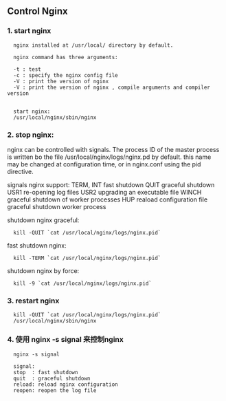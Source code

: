 ## Control Nginx

### 1. start nginx
```
  nginx installed at /usr/local/ directory by default.
  
  nginx command has three arguments:
  
  -t : test
  -c : specify the nginx config file
  -V : print the version of nginx
  -V : print the version of nginx , compile arguments and compiler version
  
  
  start nginx:
  /usr/local/nginx/sbin/nginx
```

### 2. stop nginx:
nginx can be controlled with signals. The process ID of the master process is written bo the file
/usr/local/nginx/logs/nginx.pd by default. this name may be changed at configuration time, or in nginx.conf 
using the pid directive.

signals  nginx support:
TERM,  INT fast shutdown
QUIT   graceful shutdown
USR1   re-opening log files
USR2    upgrading an executable file
WINCH   graceful shutdown of worker processes
HUP      reaload configuration file
         graceful shutdown worker process 
         
shutdown nginx graceful:
```
  kill -QUIT `cat /usr/local/nginx/logs/nginx.pid`
```

fast shutdown nginx:
```
  kill -TERM `cat /usr/local/nginx/logs/nginx.pid`
```


shutdown nginx by force:
```
  kill -9 `cat /usr/local/nginx/logs/nginx.pid`
```

### 3. restart nginx
```
  kill -QUIT `cat /usr/local/nginx/logs/nginx.pid`
  /usr/local/nginx/sbin/nginx
```

### 4. 使用 nginx -s signal 来控制nginx 
```
  nginx -s signal
  
  signal:
  stop  : fast shutdown
  quit  : graceful shutdown
  reload: reload nginx configuration
  reopen: reopen the log file
  
```

